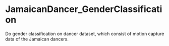 # JamaicanDancer_GenderClassification
Do gender classification on dancer dataset, which consist of motion capture data of the Jamaican dancers.
